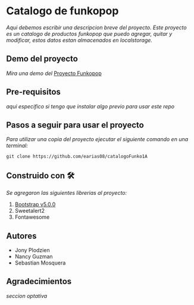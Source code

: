# Catalogo de funkopop

_Aqui debemos escribir una descripcion breve del proyecto. Este proyecto es un catalogo de productos funkopop que puedo agregar, quitar y modificar, estos datos estan almacenados en localstorage._

## Demo del proyecto

_Mira una demo del_ [Proyecto Funkopop](https://trello.com/c/4U3laSan/94-agenda-15-03)

## Pre-requisitos
_aqui especifico si tengo que instalar algo previo para usar este repo_

## Pasos a seguir para usar el proyecto

_Para utilizar una copia del proyecto ejecutar el siguiente comando en una terminal:_

`git clone https://github.com/earias08/catalogoFunko1A`

## Construido con 🛠
_Se agregaron las siguientes librerias al proyecto:_

1. [Bootstrap v5.0.0](https://getbootstrap.com/)
1. Sweetalert2
1. Fontawesome

## Autores

- Jony Plodzien
- Nancy Guzman
- Sebastian Mosquera

## Agradecimientos

_seccion optativa_  


